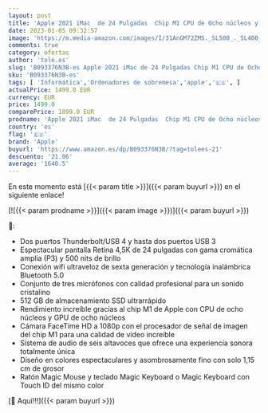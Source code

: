 ```yaml
---
layout: post
title: 'Apple 2021 iMac  de 24 Pulgadas  Chip M1 CPU de Ocho núcleos y GPU de Ocho núcleos  Cuatro Puertos  8 GB RAM  512 GB  - Azul'
date: 2023-01-05 09:32:57
image: 'https://m.media-amazon.com/images/I/31AnGM72ZMS._SL500_._SL400_.jpg'
comments: true
category: ofertas
author: 'tole.es'
slug: 'B093376N3B-es Apple 2021 iMac de 24 Pulgadas Chip M1 CPU de Ocho núcleos...'
sku: 'B093376N3B-es'
tags: [ 'Informática','Ordenadores de sobremesa','apple','🇪🇸', ]
actualPrice: 1499.0 EUR
currency: EUR
price: 1499.0
comparePrice: 1899.0 EUR
prodname: 'Apple 2021 iMac  de 24 Pulgadas  Chip M1 CPU de Ocho núcleos y GPU de Ocho núcleos  Cuatro Puertos  8 GB RAM  512 GB  - Azul'
country: 'es'
flag: '🇪🇸'
brand: 'Apple'
buyurl: 'https://www.amazon.es/dp/B093376N3B/?tag=tolees-21'
descuento: '21.06'
average: '1640.5'
---
```


En este momento está [{{< param title >}}]({{< param buyurl >}}) en el siguiente enlace!

[![{{< param prodname >}}]({{< param image >}})]({{< param buyurl >}})

🔎:

- Dos puertos Thunderbolt/USB 4 y hasta dos puertos USB 3
- Espectacular pantalla Retina 4,5K de 24 pulgadas con gama cromática amplia (P3) y 500 nits de brillo
- Conexión wifi ultraveloz de sexta generación y tecnología inalámbrica Bluetooth 5.0
- Conjunto de tres micrófonos con calidad profesional para un sonido cristalino
- 512 GB de almacenamiento SSD ultrarrápido
- Rendimiento increíble gracias al chip M1 de Apple con CPU de ocho núcleos y GPU de ocho núcleos
- Cámara FaceTime HD a 1080p con el procesador de señal de imagen del chip M1 para una calidad de vídeo increíble
- Sistema de audio de seis altavoces que ofrece una experiencia sonora totalmente única
- Diseño en colores espectaculares y asombrosamente fino con solo 1,15 cm de grosor
- Ratón Magic Mouse y teclado Magic Keyboard o Magic Keyboard con Touch ID del mismo color

[🛒 Aquí!!!]({{< param buyurl >}})
